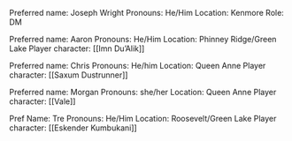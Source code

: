 Preferred name: Joseph Wright 
Pronouns: He/Him 
Location: Kenmore
Role: DM


Preferred name: Aaron 
Pronouns: He/Him 
Location: Phinney Ridge/Green Lake 
Player character: [[Imn Du’Alik]]

Preferred name: Chris 
Pronouns: He/him 
Location: Queen Anne
Player character: [[Saxum Dustrunner]]

Preferred name: Morgan
Pronouns: she/her
Location: Queen Anne
Player character: [[Vale]]

Pref Name: Tre 
Pronouns: He/Him 
Location: Roosevelt/Green Lake
Player character: [[Eskender Kumbukani]]
